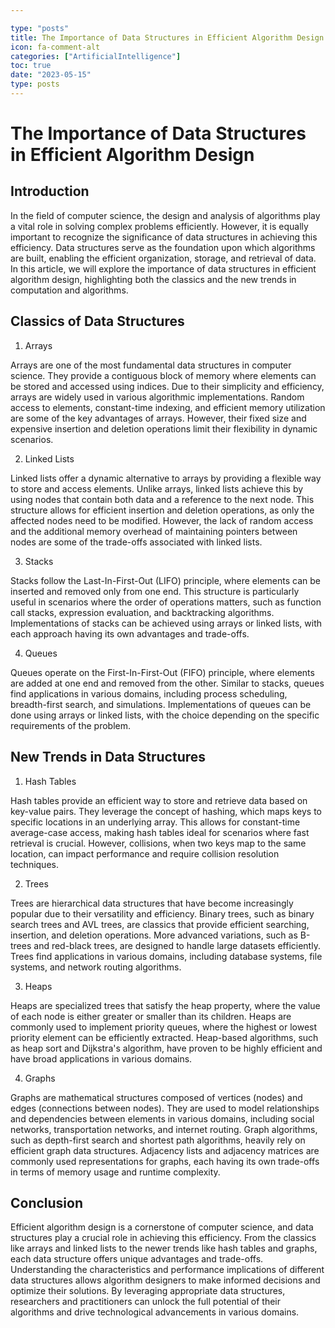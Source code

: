 ```yaml
---

type: "posts"
title: The Importance of Data Structures in Efficient Algorithm Design
icon: fa-comment-alt
categories: ["ArtificialIntelligence"]
toc: true
date: "2023-05-15"
type: posts
---
```





# The Importance of Data Structures in Efficient Algorithm Design

## Introduction

In the field of computer science, the design and analysis of algorithms play a vital role in solving complex problems efficiently. However, it is equally important to recognize the significance of data structures in achieving this efficiency. Data structures serve as the foundation upon which algorithms are built, enabling the efficient organization, storage, and retrieval of data. In this article, we will explore the importance of data structures in efficient algorithm design, highlighting both the classics and the new trends in computation and algorithms.

## Classics of Data Structures

1. Arrays

Arrays are one of the most fundamental data structures in computer science. They provide a contiguous block of memory where elements can be stored and accessed using indices. Due to their simplicity and efficiency, arrays are widely used in various algorithmic implementations. Random access to elements, constant-time indexing, and efficient memory utilization are some of the key advantages of arrays. However, their fixed size and expensive insertion and deletion operations limit their flexibility in dynamic scenarios.

2. Linked Lists

Linked lists offer a dynamic alternative to arrays by providing a flexible way to store and access elements. Unlike arrays, linked lists achieve this by using nodes that contain both data and a reference to the next node. This structure allows for efficient insertion and deletion operations, as only the affected nodes need to be modified. However, the lack of random access and the additional memory overhead of maintaining pointers between nodes are some of the trade-offs associated with linked lists.

3. Stacks

Stacks follow the Last-In-First-Out (LIFO) principle, where elements can be inserted and removed only from one end. This structure is particularly useful in scenarios where the order of operations matters, such as function call stacks, expression evaluation, and backtracking algorithms. Implementations of stacks can be achieved using arrays or linked lists, with each approach having its own advantages and trade-offs.

4. Queues

Queues operate on the First-In-First-Out (FIFO) principle, where elements are added at one end and removed from the other. Similar to stacks, queues find applications in various domains, including process scheduling, breadth-first search, and simulations. Implementations of queues can be done using arrays or linked lists, with the choice depending on the specific requirements of the problem.

## New Trends in Data Structures

1. Hash Tables

Hash tables provide an efficient way to store and retrieve data based on key-value pairs. They leverage the concept of hashing, which maps keys to specific locations in an underlying array. This allows for constant-time average-case access, making hash tables ideal for scenarios where fast retrieval is crucial. However, collisions, when two keys map to the same location, can impact performance and require collision resolution techniques.

2. Trees

Trees are hierarchical data structures that have become increasingly popular due to their versatility and efficiency. Binary trees, such as binary search trees and AVL trees, are classics that provide efficient searching, insertion, and deletion operations. More advanced variations, such as B-trees and red-black trees, are designed to handle large datasets efficiently. Trees find applications in various domains, including database systems, file systems, and network routing algorithms.

3. Heaps

Heaps are specialized trees that satisfy the heap property, where the value of each node is either greater or smaller than its children. Heaps are commonly used to implement priority queues, where the highest or lowest priority element can be efficiently extracted. Heap-based algorithms, such as heap sort and Dijkstra's algorithm, have proven to be highly efficient and have broad applications in various domains.

4. Graphs

Graphs are mathematical structures composed of vertices (nodes) and edges (connections between nodes). They are used to model relationships and dependencies between elements in various domains, including social networks, transportation networks, and internet routing. Graph algorithms, such as depth-first search and shortest path algorithms, heavily rely on efficient graph data structures. Adjacency lists and adjacency matrices are commonly used representations for graphs, each having its own trade-offs in terms of memory usage and runtime complexity.

## Conclusion

Efficient algorithm design is a cornerstone of computer science, and data structures play a crucial role in achieving this efficiency. From the classics like arrays and linked lists to the newer trends like hash tables and graphs, each data structure offers unique advantages and trade-offs. Understanding the characteristics and performance implications of different data structures allows algorithm designers to make informed decisions and optimize their solutions. By leveraging appropriate data structures, researchers and practitioners can unlock the full potential of their algorithms and drive technological advancements in various domains.